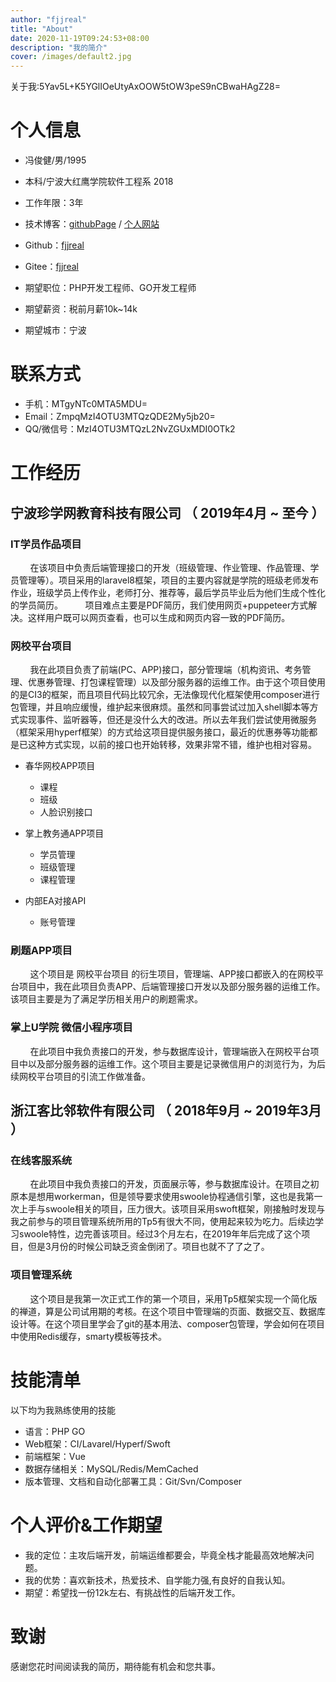 ```yaml
---
author: "fjjreal"
title: "About"
date: 2020-11-19T09:24:53+08:00
description: "我的简介"
cover: /images/default2.jpg
---
```


关于我:5Yav5L+K5YGlIOeUtyAxOOW5tOW3peS9nCBwaHAgZ28=
<!--more-->

# 个人信息

 - 冯俊健/男/1995
 - 本科/宁波大红鹰学院软件工程系 2018
 - 工作年限：3年
 - 技术博客：[githubPage](https://fjjreal.github.io) / [个人网站](https://fjjreal.cn)
 - Github：[fjjreal](https://github.com/fjjreal)
 - Gitee：[fjjreal](https://gitee.com/voojo)

 - 期望职位：PHP开发工程师、GO开发工程师
 - 期望薪资：税前月薪10k~14k
 - 期望城市：宁波


# 联系方式

- 手机：MTgyNTc0MTA5MDU=
- Email：ZmpqMzI4OTU3MTQzQDE2My5jb20=
- QQ/微信号：MzI4OTU3MTQzL2NvZGUxMDI0OTk2



# 工作经历

## 宁波珍学网教育科技有限公司 （ 2019年4月 ~ 至今 ）

### IT学员作品项目
&nbsp;&nbsp;&nbsp;&nbsp;&nbsp;&nbsp;&nbsp;&nbsp;在该项目中负责后端管理接口的开发（班级管理、作业管理、作品管理、学员管理等）。项目采用的laravel8框架，项目的主要内容就是学院的班级老师发布作业，班级学员上传作业，老师打分、推荐等，最后学员毕业后为他们生成个性化的学员简历。
&nbsp;&nbsp;&nbsp;&nbsp;&nbsp;&nbsp;&nbsp;&nbsp;项目难点主要是PDF简历，我们使用网页+puppeteer方式解决。这样用户既可以网页查看，也可以生成和网页内容一致的PDF简历。


### 网校平台项目 
&nbsp;&nbsp;&nbsp;&nbsp;&nbsp;&nbsp;&nbsp;&nbsp;我在此项目负责了前端(PC、APP)接口，部分管理端（机构资讯、考务管理、优惠券管理、打包课程管理）以及部分服务器的运维工作。由于这个项目使用的是CI3的框架，而且项目代码比较冗余，无法像现代化框架使用composer进行包管理，并且响应缓慢，维护起来很麻烦。虽然和同事尝试过加入shell脚本等方式实现事件、监听器等，但还是没什么大的改进。所以去年我们尝试使用微服务（框架采用hyperf框架）的方式给这项目提供服务接口，最近的优惠券等功能都是已这种方式实现，以前的接口也开始转移，效果非常不错，维护也相对容易。

- 春华网校APP项目
  - 课程
  - 班级
  - 人脸识别接口

- 掌上教务通APP项目
  - 学员管理
  - 班级管理
  - 课程管理

- 内部EA对接API
  - 账号管理


### 刷题APP项目 
&nbsp;&nbsp;&nbsp;&nbsp;&nbsp;&nbsp;&nbsp;&nbsp;这个项目是 网校平台项目 的衍生项目，管理端、APP接口都嵌入的在网校平台项目中，我在此项目负责APP、后端管理接口开发以及部分服务器的运维工作。该项目主要是为了满足学历相关用户的刷题需求。

### 掌上U学院 微信小程序项目

&nbsp;&nbsp;&nbsp;&nbsp;&nbsp;&nbsp;&nbsp;&nbsp;在此项目中我负责接口的开发，参与数据库设计，管理端嵌入在网校平台项目中以及部分服务器的运维工作。这个项目主要是记录微信用户的浏览行为，为后续网校平台项目的引流工作做准备。

  
## 浙江客比邻软件有限公司 （ 2018年9月 ~ 2019年3月 ）

### 在线客服系统 
&nbsp;&nbsp;&nbsp;&nbsp;&nbsp;&nbsp;&nbsp;&nbsp;在此项目中我负责接口的开发，页面展示等，参与数据库设计。在项目之初原本是想用workerman，但是领导要求使用swoole协程通信引擎，这也是我第一次上手与swoole相关的项目，压力很大。该项目采用swoft框架，刚接触时发现与我之前参与的项目管理系统所用的Tp5有很大不同，使用起来较为吃力。后续边学习swoole特性，边完善该项目。经过3个月左右，在2019年年后完成了这个项目，但是3月份的时候公司缺乏资金倒闭了。项目也就不了了之了。


### 项目管理系统  
&nbsp;&nbsp;&nbsp;&nbsp;&nbsp;&nbsp;&nbsp;&nbsp;这个项目是我第一次正式工作的第一个项目，采用Tp5框架实现一个简化版的禅道，算是公司试用期的考核。在这个项目中管理端的页面、数据交互、数据库设计等。在这个项目里学会了git的基本用法、composer包管理，学会如何在项目中使用Redis缓存，smarty模板等技术。
    
# 技能清单

以下均为我熟练使用的技能

- 语言：PHP GO
- Web框架：CI/Lavarel/Hyperf/Swoft
- 前端框架：Vue
- 数据存储相关：MySQL/Redis/MemCached
- 版本管理、文档和自动化部署工具：Git/Svn/Composer

# 个人评价&工作期望
- 我的定位：主攻后端开发，前端运维都要会，毕竟全栈才能最高效地解决问题。
- 我的优势：喜欢新技术，热爱技术、自学能力强,有良好的自我认知。
- 期望：希望找一份12k左右、有挑战性的后端开发工作。

# 致谢
感谢您花时间阅读我的简历，期待能有机会和您共事。